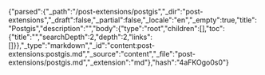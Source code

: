 {"parsed":{"_path":"/post-extensions/postgis","_dir":"post-extensions","_draft":false,"_partial":false,"_locale":"en","_empty":true,"title":"Postgis","description":"","body":{"type":"root","children":[],"toc":{"title":"","searchDepth":2,"depth":2,"links":[]}},"_type":"markdown","_id":"content:post-extensions:postgis.md","_source":"content","_file":"post-extensions/postgis.md","_extension":"md"},"hash":"4aFKOgo0s0"}